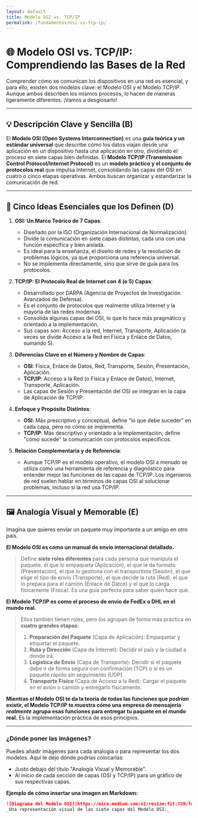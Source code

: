 ```yaml
---
layout: default
title: Modelo OSI vs. TCP/IP
permalink: /fundamentos/osi-vs-tcp-ip/
---
```


# 🌐 Modelo OSI vs. TCP/IP: Comprendiendo las Bases de la Red

Comprender cómo se comunican los dispositivos en una red es esencial, y para ello, existen dos modelos clave: el Modelo OSI y el Modelo TCP/IP. Aunque ambos describen los mismos procesos, lo hacen de maneras ligeramente diferentes. ¡Vamos a desglosarlo!

---

## 💡 Descripción Clave y Sencilla (B)

El **Modelo OSI (Open Systems Interconnection)** es una **guía teórica y un estándar universal** que describe cómo los datos viajan desde una aplicación en un dispositivo hasta una aplicación en otro, dividiendo el proceso en siete capas bien definidas. El **Modelo TCP/IP (Transmission Control Protocol/Internet Protocol)** es un **modelo práctico y el conjunto de protocolos real** que impulsa Internet, consolidando las capas del OSI en cuatro o cinco etapas operativas. Ambos buscan organizar y estandarizar la comunicación de red.

---

## 🎯 Cinco Ideas Esenciales que los Definen (D)

1.  **OSI: Un Marco Teórico de 7 Capas**:
    * Diseñado por la ISO (Organización Internacional de Normalización).
    * Divide la comunicación en siete capas distintas, cada una con una función específica y bien aislada.
    * Es ideal para la enseñanza, el diseño de redes y la resolución de problemas lógicos, ya que proporciona una referencia universal.
    * No se implementa directamente, sino que sirve de guía para los protocolos.

2.  **TCP/IP: El Protocolo Real de Internet con 4 (o 5) Capas**:
    * Desarrollado por DARPA (Agencia de Proyectos de Investigación Avanzados de Defensa).
    * Es el conjunto de protocolos que realmente utiliza Internet y la mayoría de las redes modernas.
    * Consolida algunas capas del OSI, lo que lo hace más pragmático y orientado a la implementación.
    * Sus capas son: Acceso a la red, Internet, Transporte, Aplicación (a veces se divide Acceso a la Red en Física y Enlace de Datos, sumando 5).

3.  **Diferencias Clave en el Número y Nombre de Capas**:
    * **OSI**: Física, Enlace de Datos, Red, Transporte, Sesión, Presentación, Aplicación.
    * **TCP/IP**: Acceso a la Red (o Física y Enlace de Datos), Internet, Transporte, Aplicación.
    * Las capas de Sesión y Presentación del OSI se integran en la capa de Aplicación de TCP/IP.

4.  **Enfoque y Propósito Distintos**:
    * **OSI**: Más prescriptivo y conceptual, define "lo que debe suceder" en cada capa, pero no cómo se implementa.
    * **TCP/IP**: Más descriptivo y orientado a la implementación, define "cómo sucede" la comunicación con protocolos específicos.

5.  **Relación Complementaria y de Referencia**:
    * Aunque TCP/IP es el modelo operativo, el modelo OSI a menudo se utiliza como una herramienta de referencia y diagnóstico para entender mejor las funciones de las capas de TCP/IP. Los ingenieros de red suelen hablar en términos de capas OSI al solucionar problemas, incluso si la red usa TCP/IP.

---

## 🖼️ Analogía Visual y Memorable (E)

Imagina que quieres enviar un paquete muy importante a un amigo en otro país.

**El Modelo OSI es como un manual de envío internacional detallado.**
> Define **siete roles diferentes** para cada persona que manipula el paquete: el que lo empaqueta (Aplicación), el que le da formato (Presentación), el que lo gestiona con el transportista (Sesión), el que elige el tipo de envío (Transporte), el que decide la ruta (Red), el que lo prepara para el camión (Enlace de Datos) y el que lo carga físicamente (Física). Es una guía perfecta para saber quién hace qué.

**El Modelo TCP/IP es como el proceso de envío de FedEx o DHL en el mundo real.**
> Ellos también tienen roles, pero los agrupan de forma más práctica en **cuatro grandes etapas**:
> 1.  **Preparación del Paquete** (Capa de Aplicación): Empaquetar y etiquetar el paquete.
> 2.  **Ruta y Dirección** (Capa de Internet): Decidir el país y la ciudad a donde irá.
> 3.  **Logística de Envío** (Capa de Transporte): Decidir si el paquete debe ir de forma segura con confirmación (TCP) o si es un paquete rápido sin seguimiento (UDP).
> 4.  **Transporte Físico** (Capa de Acceso a la Red): Cargar el paquete en el avión o camión y entregarlo físicamente.

**Mientras el Modelo OSI te da la teoría de todas las funciones que *podrían* existir, el Modelo TCP/IP te muestra cómo una empresa de mensajería *realmente* agrupa esas funciones para entregar tu paquete en el mundo real.** Es la implementación práctica de esos principios.

---

### ¿Dónde poner las imágenes?

Puedes añadir imágenes para cada analogía o para representar los dos modelos. Aquí te dejo dónde podrías colocarlas:

* Justo debajo del título "Analogía Visual y Memorable".
* Al inicio de cada sección de capas (OSI y TCP/IP) para un gráfico de sus respectivas capas.

**Ejemplo de cómo insertar una imagen en Markdown:**

```markdown
![Diagrama del Modelo OSI](https://miro.medium.com/v2/resize:fit:720/format:webp/1*RpmJpNVdpplB0GrsbYeKzg.png)
_Una representación visual de las siete capas del Modelo OSI._